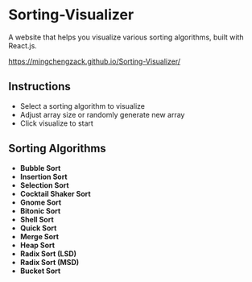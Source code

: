 # Sorting-Visualizer

A website that helps you visualize various sorting algorithms, built with React.js.

https://mingchengzack.github.io/Sorting-Visualizer/

## Instructions

- Select a sorting algorithm to visualize
- Adjust array size or randomly generate new array
- Click visualize to start

## Sorting Algorithms

- **Bubble Sort**
- **Insertion Sort**
- **Selection Sort**
- **Cocktail Shaker Sort** 
- **Gnome Sort**
- **Bitonic Sort**
- **Shell Sort**
- **Quick Sort**
- **Merge Sort**
- **Heap Sort**
- **Radix Sort (LSD)**
- **Radix Sort (MSD)**
- **Bucket Sort**
